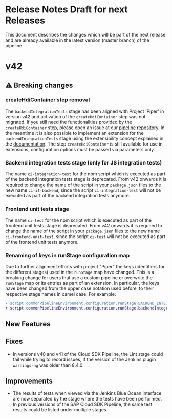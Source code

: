# Release Notes Draft for next Releases

This document describes the changes which will be part of the next release and are already available in the latest version (master branch) of the pipeline.

# v42

## :warning: Breaking changes

### createHdiContainer step removal
The `backendIntegrationTests` stage has been aligned with Project 'Piper' in version v42 and activation of the `createHdiContainer` step was not migrated.
If you still need the functionalities provided by the `createHdiContainer` step, please open an issue at our [pipeline repository](https://github.com/SAP/cloud-s4-sdk-pipeline/issues/new?template=pipeline-issue.md).
In the meantime it is also possible to implement an extension for the `backendIntegrationTests` stage using the extensibility concept explained in the [documentation](https://sap.github.io/jenkins-library/extensibility/). 
The step `createHdiContainer` is still available for use in extensions, configuration options must be passed via parameters only.

### Backend integration tests stage (only for JS integration tests)
The name `ci-integration-test` for the npm script which is executed as part of the backend integration tests stage is deprecated.
From v42 onwards it is required to change the name of the script in your `package.json` files to the new name `ci-it-backend`, since the script `ci-integration-test` will not be executed as part of the backend integration tests anymore.

### Frontend unit tests stage
The name `ci-test` for the npm script which is executed as part of the frontend unit tests stage is deprecated.
From v42 onwards it is required to change the name of the script in your `package.json` files to the new name `ci-frontend-unit-test`, since the script `ci-test` will not be executed as part of the frontend unit tests anymore.


### Renaming of keys in runStage configuration map
Due to further alignment efforts with project "Piper" the keys (identifiers for the different stages) used in the `runStage` map have changed.
This is a breaking change for users that use a custom pipeline or overwrite the `runStage` map or its entries as part of an extension.
In particular, the keys have been changed from the upper case notation used before, to their respective stage names in camel case.
For example:
```diff
- script.commonPipelineEnvironment.configuration.runStage.BACKEND_INTEGRATION_TESTS = false
+ script.commonPipelineEnvironment.configuration.runStage.backendIntegrationTests = false
```

## New Features

## Fixes

* In versions v40 and v41 of the Cloud SDK Pipeline, the Lint stage could fail while trying to record issues, if the version of the Jenkins plugin `warnings-ng` was older than 8.4.0.

## Improvements

* The results of tests when viewed via the Jenkins Blue Ocean interface are now separated by the stage where the tests have been performed.
  In previous versions of the SAP Cloud SDK Pipeline, the same test results could be listed under multiple stages.
